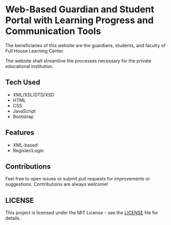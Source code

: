 # Web-Based Guardian and Student Portal with Learning Progress and Communication Tools

The beneficiaries of this website are the guardians, students, and faculty of Full House Learning Center.

The website shall streamline the processes necessary for the private educational institution.

## Tech Used

- XML/XSL/DTD/XSD
- HTML
- CSS
- JavaScript
- Bootstrap

## Features

- XML-based
- Register/Login

## Contributions

Feel free to open issues or submit pull requests for improvements or suggestions. Contributions are always welcome!

## LICENSE

This project is licensed under the MIT License - see the [LICENSE](LICENSE) file for details.

